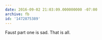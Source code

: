 ```yaml
---
date: 2016-09-02 21:03:09.000000000 -07:00
archive: fb
id: '1472875389'
---
```


Faust part one is sad. That is all.

